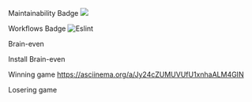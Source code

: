 Maintainability Badge
<a href="https://codeclimate.com/github/codeclimate/codeclimate/maintainability"><img src="https://api.codeclimate.com/v1/badges/a99a88d28ad37a79dbf6/maintainability" /></a>

Workflows Badge
![Eslint](https://github.com/AnryZZ/frontend-project-lvl1/workflows/auto-eslint/badge.svg)

Brain-even

Install Brain-even 

Winning game 
https://asciinema.org/a/Jy24cZUMUVUfU1xnhaALM4GIN
<script src="https://asciinema.org/a/Jy24cZUMUVUfU1xnhaALM4GIN" id="asciicast-Jy24cZUMUVUfU1xnhaALM4GIN" async></script>

Losering game
